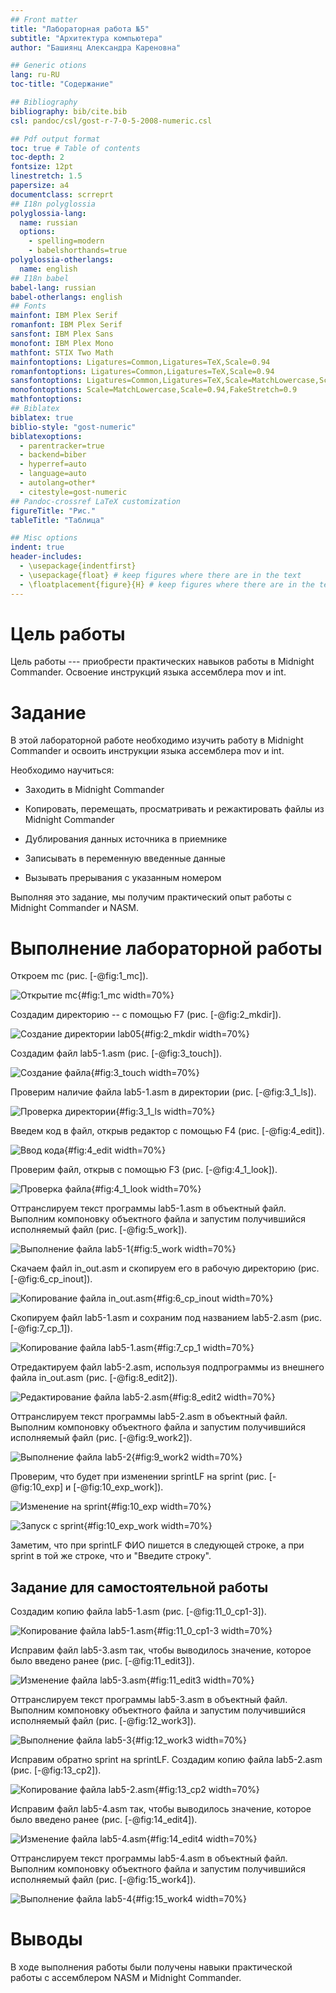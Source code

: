 ```yaml
---
## Front matter
title: "Лабораторная работа №5"
subtitle: "Архитектура компьютера"
author: "Башиянц Александра Кареновна"

## Generic otions
lang: ru-RU
toc-title: "Содержание"

## Bibliography
bibliography: bib/cite.bib
csl: pandoc/csl/gost-r-7-0-5-2008-numeric.csl

## Pdf output format
toc: true # Table of contents
toc-depth: 2
fontsize: 12pt
linestretch: 1.5
papersize: a4
documentclass: scrreprt
## I18n polyglossia
polyglossia-lang:
  name: russian
  options:
	- spelling=modern
	- babelshorthands=true
polyglossia-otherlangs:
  name: english
## I18n babel
babel-lang: russian
babel-otherlangs: english
## Fonts
mainfont: IBM Plex Serif
romanfont: IBM Plex Serif
sansfont: IBM Plex Sans
monofont: IBM Plex Mono
mathfont: STIX Two Math
mainfontoptions: Ligatures=Common,Ligatures=TeX,Scale=0.94
romanfontoptions: Ligatures=Common,Ligatures=TeX,Scale=0.94
sansfontoptions: Ligatures=Common,Ligatures=TeX,Scale=MatchLowercase,Scale=0.94
monofontoptions: Scale=MatchLowercase,Scale=0.94,FakeStretch=0.9
mathfontoptions:
## Biblatex
biblatex: true
biblio-style: "gost-numeric"
biblatexoptions:
  - parentracker=true
  - backend=biber
  - hyperref=auto
  - language=auto
  - autolang=other*
  - citestyle=gost-numeric
## Pandoc-crossref LaTeX customization
figureTitle: "Рис."
tableTitle: "Таблица"

## Misc options
indent: true
header-includes:
  - \usepackage{indentfirst}
  - \usepackage{float} # keep figures where there are in the text
  - \floatplacement{figure}{H} # keep figures where there are in the text
---
```


# Цель работы

Цель работы --- приобрести практических навыков работы в Midnight Commander. Освоение инструкций
языка ассемблера mov и int.


# Задание

В этой лабораторной работе необходимо изучить работу в Midnight Commander и освоить инструкции
языка ассемблера mov и int.

Необходимо научиться:

* Заходить в Midnight Commander

* Копировать, перемещать, просматривать и режактировать файлы из Midnight Commander

* Дублирования данных источника в приемнике

* Записывать в переменную введенные данные

* Вызывать прерывания с указанным номером

Выполняя это задание, мы получим практический опыт работы с Midnight Commander и NASM.



# Выполнение лабораторной работы

Откроем mc (рис. [-@fig:1_mc]).

![Открытие mc](image/1_mc.png){#fig:1_mc width=70%}

Создадим директорию -- с помощью F7 (рис. [-@fig:2_mkdir]).

![Создание директории lab05](image/2_mkdir.png){#fig:2_mkdir width=70%}

Создадим файл lab5-1.asm (рис. [-@fig:3_touch]).

![Создание файла](image/3_touch.png){#fig:3_touch width=70%}

Проверим наличие файла lab5-1.asm в директории (рис. [-@fig:3_1_ls]).

![Проверка директории](image/3_1_ls.png){#fig:3_1_ls width=70%}

Введем код в файл, открыв редактор с помощью F4 (рис. [-@fig:4_edit]).

![Ввод кода](image/4_edit.png){#fig:4_edit width=70%}

Проверим файл, открыв с помощью F3 (рис. [-@fig:4_1_look]).

![Проверка файла](image/4_1_look.png){#fig:4_1_look width=70%}

Оттранслируем текст программы lab5-1.asm в объектный файл. Выполним компоновку объектного файла и запустим получившийся исполняемый файл (рис. [-@fig:5_work]).

![Выполнение файла lab5-1](image/5_work.png){#fig:5_work width=70%}

Скачаем файл in_out.asm и скопируем его в рабочую директорию (рис. [-@fig:6_cp_inout]).

![Копирование файла in_out.asm](image/6_cp_inout.png){#fig:6_cp_inout width=70%}

Скопируем файл lab5-1.asm и сохраним под названием lab5-2.asm (рис. [-@fig:7_cp_1]).

![Копирование файла lab5-1.asm](image/7_cp_1.png){#fig:7_cp_1 width=70%}

Отредактируем файл lab5-2.asm, используя подпрограммы из внешнего файла in_out.asm (рис. [-@fig:8_edit2]).

![Редактирование файла lab5-2.asm](image/8_edit2.png){#fig:8_edit2 width=70%}

Оттранслируем текст программы lab5-2.asm в объектный файл. Выполним компоновку объектного файла и запустим получившийся исполняемый файл (рис. [-@fig:9_work2]).

![Выполнение файла lab5-2](image/9_work2.png){#fig:9_work2 width=70%}

Проверим, что будет при изменении sprintLF на sprint (рис. [-@fig:10_exp] и [-@fig:10_exp_work]).

![Изменение на sprint](image/10_exp.png){#fig:10_exp width=70%}

![Запуск с sprint](image/10_exp_work.png){#fig:10_exp_work width=70%}

Заметим, что при sprintLF ФИО пишется в следующей строке, а при sprint в той же строке, что и "Введите строку".

## Задание для самостоятельной работы

Создадим копию файла lab5-1.asm (рис. [-@fig:11_0_cp1-3]).

![Копирование файла lab5-1.asm](image/11_0_cp1-3.png){#fig:11_0_cp1-3 width=70%}

Исправим файл lab5-3.asm так, чтобы выводилось значение, которое было введено ранее (рис. [-@fig:11_edit3]).

![Изменение файла lab5-3.asm](image/11_edit3.png){#fig:11_edit3 width=70%}

Оттранслируем текст программы lab5-3.asm в объектный файл. Выполним компоновку объектного файла и запустим получившийся исполняемый файл (рис. [-@fig:12_work3]).

![Выполнение файла lab5-3](image/12_work3.png){#fig:12_work3 width=70%}

Исправим обратно sprint на sprintLF. Создадим копию файла lab5-2.asm (рис. [-@fig:13_cp2]).

![Копирование файла lab5-2.asm](image/13_cp2.png){#fig:13_cp2 width=70%}

Исправим файл lab5-4.asm так, чтобы выводилось значение, которое было введено ранее (рис. [-@fig:14_edit4]).

![Изменение файла lab5-4.asm](image/14_edit4.png){#fig:14_edit4 width=70%}

Оттранслируем текст программы lab5-4.asm в объектный файл. Выполним компоновку объектного файла и запустим получившийся исполняемый файл (рис. [-@fig:15_work4]).

![Выполнение файла lab5-4](image/15_work4.png){#fig:15_work4 width=70%}



# Выводы

В ходе выполнения работы были получены навыки практической работы с ассемблером NASM и Midnight Commander.




